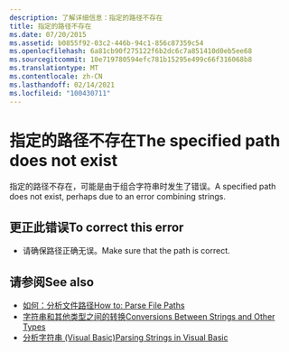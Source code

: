 ```yaml
---
description: 了解详细信息：指定的路径不存在
title: 指定的路径不存在
ms.date: 07/20/2015
ms.assetid: b0855f92-03c2-446b-94c1-856c87359c54
ms.openlocfilehash: 6a81cb90f275122f6b2dc6c7a851410d0eb5ee68
ms.sourcegitcommit: 10e719780594efc781b15295e499c66f316068b8
ms.translationtype: MT
ms.contentlocale: zh-CN
ms.lasthandoff: 02/14/2021
ms.locfileid: "100430711"
---
```

# <a name="the-specified-path-does-not-exist"></a><span data-ttu-id="a61d5-103">指定的路径不存在</span><span class="sxs-lookup"><span data-stu-id="a61d5-103">The specified path does not exist</span></span>

<span data-ttu-id="a61d5-104">指定的路径不存在，可能是由于组合字符串时发生了错误。</span><span class="sxs-lookup"><span data-stu-id="a61d5-104">A specified path does not exist, perhaps due to an error combining strings.</span></span>  
  
## <a name="to-correct-this-error"></a><span data-ttu-id="a61d5-105">更正此错误</span><span class="sxs-lookup"><span data-stu-id="a61d5-105">To correct this error</span></span>  
  
- <span data-ttu-id="a61d5-106">请确保路径正确无误。</span><span class="sxs-lookup"><span data-stu-id="a61d5-106">Make sure that the path is correct.</span></span>  
  
## <a name="see-also"></a><span data-ttu-id="a61d5-107">请参阅</span><span class="sxs-lookup"><span data-stu-id="a61d5-107">See also</span></span>

- [<span data-ttu-id="a61d5-108">如何：分析文件路径</span><span class="sxs-lookup"><span data-stu-id="a61d5-108">How to: Parse File Paths</span></span>](../developing-apps/programming/drives-directories-files/how-to-parse-file-paths.md)
- [<span data-ttu-id="a61d5-109">字符串和其他类型之间的转换</span><span class="sxs-lookup"><span data-stu-id="a61d5-109">Conversions Between Strings and Other Types</span></span>](../programming-guide/language-features/data-types/conversions-between-strings-and-other-types.md)
- <span data-ttu-id="a61d5-110">[分析字符串 (Visual Basic)](/previous-versions/visualstudio/visual-studio-2010/ms235224(v=vs.100))</span><span class="sxs-lookup"><span data-stu-id="a61d5-110">[Parsing Strings in Visual Basic](/previous-versions/visualstudio/visual-studio-2010/ms235224(v=vs.100))</span></span>
